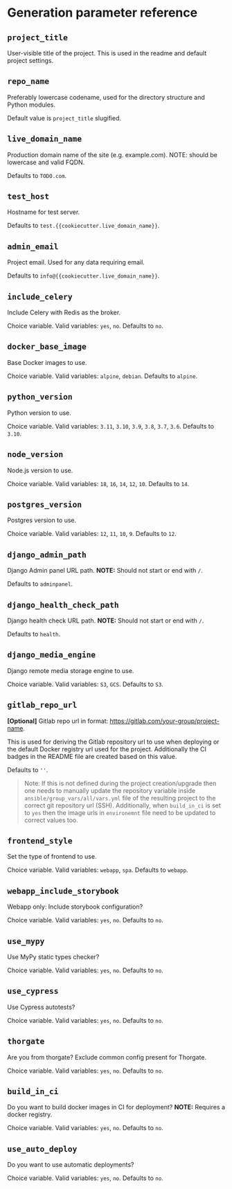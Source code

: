 # Generation parameter reference

## `project_title`

User-visible title of the project. This is used in the readme and default project settings.


## `repo_name`

Preferably lowercase codename, used for the directory structure and Python modules.

Default value is `project_title` slugified.


## `live_domain_name`

Production domain name of the site (e.g. example.com). NOTE: should be lowercase and valid FQDN.

Defaults to `TODO.com`.


## `test_host`

Hostname for test server.

Defaults to `test.{{cookiecutter.live_domain_name}}`.


## `admin_email`

Project email. Used for any data requiring email.

Defaults to `info@{{cookiecutter.live_domain_name}}`.


## `include_celery`

Include Celery with Redis as the broker.

Choice variable. Valid variables: `yes`, `no`. Defaults to `no`.


## `docker_base_image`

Base Docker images to use.

Choice variable. Valid variables: `alpine`, `debian`. Defaults to `alpine`.


## `python_version`

Python version to use.

Choice variable. Valid variables: `3.11`, `3.10`, `3.9`, `3.8`, `3.7`, `3.6`. Defaults to `3.10`.


## `node_version`

Node.js version to use.

Choice variable. Valid variables: `18`, `16`, `14`, `12`, `10`. Defaults to `14`.


## `postgres_version`

Postgres version to use.

Choice variable. Valid variables: `12`, `11`, `10`, `9`. Defaults to `12`.


## `django_admin_path`

Django Admin panel URL path.
**NOTE:** Should not start or end with `/`.

Defaults to `adminpanel`.


## `django_health_check_path`

Django health check URL path.
**NOTE:** Should not start or end with `/`.

Defaults to `health`.


## `django_media_engine`

Django remote media storage engine to use.

Choice variable. Valid variables: `S3`, `GCS`. Defaults to `S3`.


## `gitlab_repo_url`

**[Optional]** Gitlab repo url in format: https://gitlab.com/your-group/project-name.

This is used for deriving the Gitlab repository url to use when deploying or the default
Docker registry url used for the project. Additionally the CI badges in the README file
are created based on this value.

Defaults to `''`.

> Note: If this is not defined during the project creation/upgrade then one needs to manually update the
>  repository variable inside `ansible/group_vars/all/vars.yml` file of the resulting project to the correct
>  git repository url (SSH). Additionally, when `build_in_ci` is set to `yes` then the image urls in `environemnt`
>  file need to be updated to correct values too.

## `frontend_style`

Set the type of frontend to use.

Choice variable. Valid variables: `webapp`, `spa`. Defaults to `webapp`.


## `webapp_include_storybook`

Webapp only: Include storybook configuration?

Choice variable. Valid variables: `yes`, `no`. Defaults to `no`.


## `use_mypy`

Use MyPy static types checker?

Choice variable. Valid variables: `yes`, `no`. Defaults to `no`.


## `use_cypress`

Use Cypress autotests?

Choice variable. Valid variables: `yes`, `no`. Defaults to `no`.


## `thorgate`

Are you from thorgate? Exclude common config present for Thorgate.

Choice variable. Valid variables: `yes`, `no`. Defaults to `no`.


## `build_in_ci`

Do you want to build docker images in CI for deployment?
**NOTE:** Requires a docker registry.

Choice variable. Valid variables: `yes`, `no`. Defaults to `no`.


## `use_auto_deploy`

Do you want to use automatic deployments?

Choice variable. Valid variables: `yes`, `no`. Defaults to `no`.

